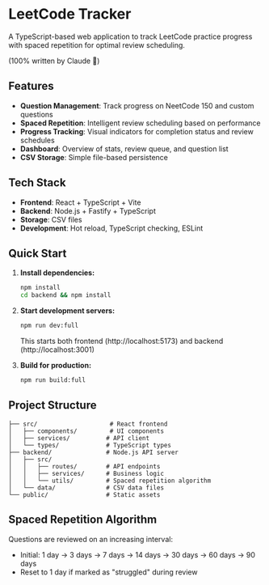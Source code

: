 # LeetCode Tracker

A TypeScript-based web application to track LeetCode practice progress with spaced repetition for optimal review scheduling.

(100% written by Claude 🤖)

## Features

- **Question Management**: Track progress on NeetCode 150 and custom questions
- **Spaced Repetition**: Intelligent review scheduling based on performance
- **Progress Tracking**: Visual indicators for completion status and review schedules
- **Dashboard**: Overview of stats, review queue, and question list
- **CSV Storage**: Simple file-based persistence

## Tech Stack

- **Frontend**: React + TypeScript + Vite
- **Backend**: Node.js + Fastify + TypeScript
- **Storage**: CSV files
- **Development**: Hot reload, TypeScript checking, ESLint

## Quick Start

1. **Install dependencies:**
   ```bash
   npm install
   cd backend && npm install
   ```

2. **Start development servers:**
   ```bash
   npm run dev:full
   ```
   This starts both frontend (http://localhost:5173) and backend (http://localhost:3001)

3. **Build for production:**
   ```bash
   npm run build:full
   ```

## Project Structure

```
├── src/                    # React frontend
│   ├── components/         # UI components
│   ├── services/          # API client
│   └── types/             # TypeScript types
├── backend/               # Node.js API server
│   ├── src/
│   │   ├── routes/        # API endpoints
│   │   ├── services/      # Business logic
│   │   └── utils/         # Spaced repetition algorithm
│   └── data/              # CSV data files
└── public/                # Static assets
```

## Spaced Repetition Algorithm

Questions are reviewed on an increasing interval:
- Initial: 1 day → 3 days → 7 days → 14 days → 30 days → 60 days → 90 days
- Reset to 1 day if marked as "struggled" during review
